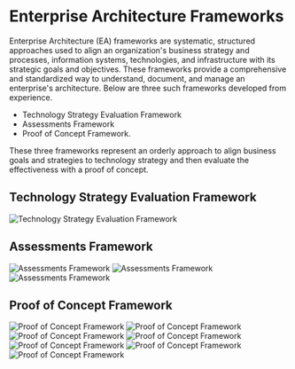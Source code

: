 # Enterprise Architecture Frameworks 
Enterprise Architecture (EA) frameworks are systematic, structured approaches used to align an organization's business strategy and processes, information systems, technologies, and infrastructure with its strategic goals and objectives. These frameworks provide a comprehensive and standardized way to understand, document, and manage an enterprise's architecture.  Below are three such frameworks developed from experience.

* Technology Strategy Evaluation Framework
* Assessments Framework
* Proof of Concept Framework.

These three frameworks represent an orderly approach to align business goals and strategies to technology strategy and then evaluate the effectiveness with a proof of concept.

## Technology Strategy Evaluation Framework
![Technology Strategy Evaluation Framework](https://github.com/TripleA-B/enterprise-architecture-frameworks/blob/main/images/0012b.jpg)

## Assessments Framework
![Assessments Framework](https://github.com/TripleA-B/enterprise-architecture-frameworks/blob/main/images/0001.jpg)
![Assessments Framework](https://github.com/TripleA-B/enterprise-architecture-frameworks/blob/main/images/0003.jpg)
![Assessments Framework](https://github.com/TripleA-B/enterprise-architecture-frameworks/blob/main/images/0004.jpg)

## Proof of Concept Framework
![Proof of Concept Framework](https://github.com/TripleA-B/enterprise-architecture-frameworks/blob/main/images/0005.jpg)
![Proof of Concept Framework](https://github.com/TripleA-B/enterprise-architecture-frameworks/blob/main/images/0006.jpg)
![Proof of Concept Framework](https://github.com/TripleA-B/enterprise-architecture-frameworks/blob/main/images/0007.jpg)
![Proof of Concept Framework](https://github.com/TripleA-B/enterprise-architecture-frameworks/blob/main/images/0008.jpg)
![Proof of Concept Framework](https://github.com/TripleA-B/enterprise-architecture-frameworks/blob/main/images/0009.jpg)
![Proof of Concept Framework](https://github.com/TripleA-B/enterprise-architecture-frameworks/blob/main/images/0010.jpg)
![Proof of Concept Framework](https://github.com/TripleA-B/enterprise-architecture-frameworks/blob/main/images/0011.jpg)
